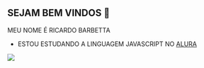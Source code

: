 ## SEJAM BEM VINDOS 👋

MEU  NOME   É RICARDO BARBETTA

- ESTOU ESTUDANDO A LINGUAGEM JAVASCRIPT NO [ALURA](https://www.alura.com.br)

![](https://media.tenor.com/riKvVZ2Et-cAAAAM/dumb-huh.gif)

